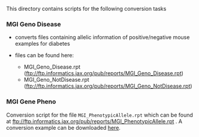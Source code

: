 This directory contains scripts for the following conversion tasks

### MGI Geno Disease

- converts files containing allelic information of positive/negative mouse examples for diabetes
- files can be found here:

  - MGI_Geno_Disease.rpt (ftp://ftp.informatics.jax.org/pub/reports/MGI_Geno_Disease.rpt)
  - MGI_Geno_NotDisease.rpt (ftp://ftp.informatics.jax.org/pub/reports/MGI_Geno_NotDisease.rpt)

### MGI Gene Pheno

Conversion script for the file `MGI_PhenotypicAllele.rpt` which can be found at ftp://ftp.informatics.jax.org/pub/reports/MGI_PhenotypicAllele.rpt . A conversion example can be downloaded [here](http://pwestphal.aksw.org/smallis/).
